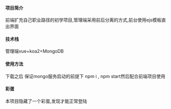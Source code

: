 #### 项目简介

前端扩充自己职业路径的初学项目,管理端采用前后分离的方式,前台使用ejs模板直出界面

#### 技术栈

管理端vue+koa2+MongoDB

#### 使用方法

下载之后 保证mongo服务启动的前提下 npm i , npm start然后配合前端项目使用

#### 彩蛋

本项目隐藏了一个彩蛋,发现才能正常登陆